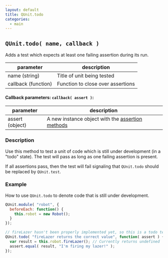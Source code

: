 ```yaml
---
layout: default
title: QUnit.todo
categories:
  - main
---
```


## `QUnit.todo( name, callback )`

Adds a test which expects at least one failing assertion during its run.

| parameter | description |
|-----------|-------------|
| name (string) | Title of unit being tested |
| callback (function) | Function to close over assertions |

#### Callback parameters: `callback( assert )`:

| parameter | description |
|-----------|-------------|
| assert (object) | A new instance object with the [assertion methods](/assert) |

### Description

Use this method to test a unit of code which is still under development (in a "todo" state). The test will pass as long as one failing assertion is present.

If all assertions pass, then the test will fail signaling that `QUnit.todo` should be replaced by `QUnit.test`.

### Example

How to use `QUnit.todo` to denote code that is still under development.

```js
QUnit.module( "robot", {
  beforeEach: function() {
    this.robot = new Robot();
  }
});

// fireLazer hasn't been properly implemented yet, so this is a todo test
QUnit.todo( "fireLazer returns the correct value", function( assert ) {
  var result = this.robot.fireLazer(); // Currently returns undefined
  assert.equal( result, "I'm firing my lazer!" );
});
```
